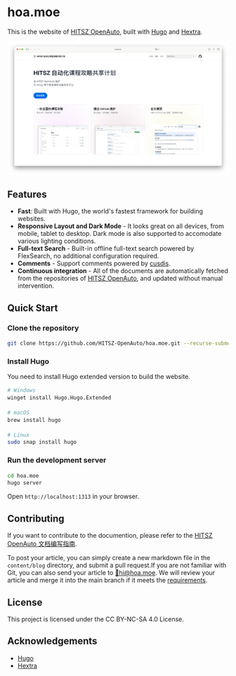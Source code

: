 # hoa.moe

This is the website of [HITSZ OpenAuto](https://github.com/HITSZ-OpenAuto), built with [Hugo](https://gohugo.io/) and [Hextra](https://imfing.github.io/hextra/).

![showcase](static/images/showcase.webp)

## Features

- **Fast**: Built with Hugo, the world's fastest framework for building websites.
- **Responsive Layout and Dark Mode** - It looks great on all devices, from mobile, tablet to desktop. Dark mode is also supported to accomodate various lighting conditions.
- **Full-text Search** - Built-in offline full-text search powered by FlexSearch, no additional configuration required.
- **Comments** - Support comments powered by [cusdis](https://cusdis.com/).
- **Continuous integration** - All of the documents are automatically fetched from the repositories of [HITSZ OpenAuto](https://github.com/HITSZ-OpenAuto), and updated without manual intervention.

## Quick Start

### Clone the repository

```bash
git clone https://github.com/HITSZ-OpenAuto/hoa.moe.git --recurse-submodules
```

### Install Hugo

You need to install Hugo extended version to build the website.

```bash
# Windows
winget install Hugo.Hugo.Extended

# macOS
brew install hugo

# Linux
sudo snap install hugo
```

### Run the development server

```bash
cd hoa.moe
hugo server
```

Open `http://localhost:1313` in your browser.

## Contributing

If you want to contribute to the documention, please refer to the [HITSZ OpenAuto 文档编写指南](https://hoa.moe/blog/writing-rules/).

To post your article, you can simply create a new markdown file in the `content/blog` directory, and submit a pull request.If you are not familiar with Git, you can also send your article to [📮hi@hoa.moe](mailto:hi@hoa.moe). We will review your article and merge it into the main branch if it meets the [requirements](https://github.com/HITSZ-OpenAuto/.github/blob/main/pull_request_template.md).

## License

This project is licensed under the CC BY-NC-SA 4.0 License.

## Acknowledgements

- [Hugo](https://gohugo.io/)
- [Hextra](https://imfing.github.io/hextra/)
